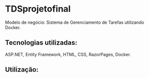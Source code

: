 # TDSprojetofinal

Modelo de negócio: Sistema de Gerenciamento de Tarefas utilizando Docker.

## Tecnologias utilizadas:
ASP.NET,
Entity Framework,
HTML,
CSS, 
RazorPages, 
Docker.

## Utilização:

